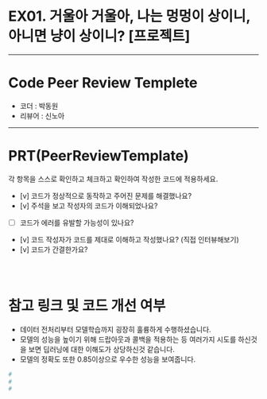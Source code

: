 # EX01. 거울아 거울아, 나는 멍멍이 상이니, 아니면 냥이 상이니? [프로젝트]
---
# Code Peer Review Templete

- 코더 : 박동원
- 리뷰어 : 신노아 

---

# PRT(PeerReviewTemplate)

각 항목을 스스로 확인하고 체크하고 확인하여 작성한 코드에 적용하세요.

- [v] 코드가 정상적으로 동작하고 주어진 문제를 해결했나요?
- [v] 주석을 보고 작성자의 코드가 이해되었나요?
- [ ] 코드가 에러를 유발할 가능성이 있나요?
- [v] 코드 작성자가 코드를 제대로 이해하고 작성했나요? (직접 인터뷰해보기)
- [v] 코드가 간결한가요?

```python

 
```

# 참고 링크 및 코드 개선 여부

- 데이터 전처리부터 모델학습까지 굉장히 훌륭하게 수행하셨습니다.
- 모델의 성능을 높이기 위해 드랍아웃과 콜백을 적용하는 등 여러가지 시도를 하신것을 보면 딥러닝에 대한 이해도가 상당하신것 같습니다. 
- 모델의 정확도 또한 0.85이상으로 우수한 성능을 보여줍니다.  
```python
# 
#
#
```
